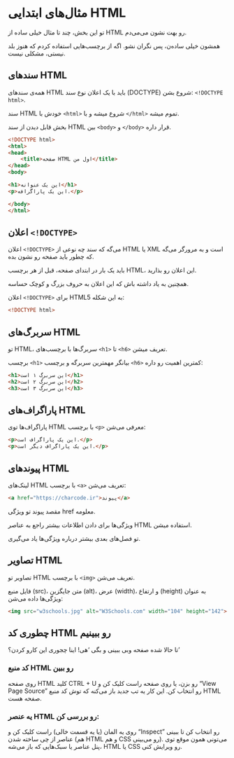 # مثال‌های ابتدایی HTML
تو این بخش، چند تا مثال خیلی ساده از HTML رو بهت نشون می‌می‌دم.

همشون خیلی ساده‌ن، پس نگران نشو. اگه از برچسب‌هایی استفاده کردم که هنوز بلد نیستی، مشکلی نیست.

## سند‌های HTML

همه‌ی سند‌های HTML باید با یک اعلان نوع سند (DOCTYPE) شروع بشن: `<!DOCTYPE html>`.

سند HTML خودش با `<html>` شروع میشه و با `</html>` تموم میشه.

بخش قابل دیدن از سند HTML بین `<body>` و `</body>` قرار داره.


```html
<!DOCTYPE html>
<html>
<head>
    <title>صفحه HTML اول من</title>
</head>
<body>

<h1>این یک عنوانه</h1>
<p>این یک پاراگرافه.</p>

</body>
</html>
```

## اعلان `<!DOCTYPE>`

اعلان `<!DOCTYPE>` می‌گه که سند چه نوعی از HTML یا XML است و به مرورگر می‌گه که چطور باید صفحه رو نشون بده.

باید یک بار در ابتدای صفحه، قبل از هر برچسب HTML، این اعلان رو بذارید.

همچنین به یاد داشته باش که این اعلان به حروف بزرگ و کوچک حساسه.

اعلان `<!DOCTYPE>` برای HTML5 به این شکله:

```html
<!DOCTYPE html>
```
## سربرگ‌های HTML

تو HTML، سربرگ‌ها با برچسب‌های `<h1>` تا `<h6>` تعریف میشن.

برچسب `<h1>` بیانگر مهمترین سربرگه و برچسب `<h6>` کمترین اهمیت رو داره:


```html
<h1>این سربرگ ۱ است</h1>
<h2>این سربرگ ۲ است</h2>
<h3>این سربرگ ۳ است</h3>
```

## پاراگراف‌های HTML
پاراگراف‌ها توی HTML با برچسب `<p>` معرفی می‌شن:

```html
<p>این یک پاراگراف است.</p>
<p>این یک پاراگراف دیگر است.</p>
```

## پیوندهای HTML
لینک‌های HTML با برچسب `<a>` تعریف می‌شن:
```html
<a href="https://charcode.ir">پیوند</a>
```

مقصد پیوند تو ویژگی href معلومه.

ویژگی‌ها برای دادن اطلاعات بیشتر راجع به عناصر HTML استفاده میشن.

تو فصل‌های بعدی بیشتر درباره ویژگی‌ها یاد می‌گیری.


## تصاویر HTML
تصاویر تو HTML با برچسب `<img>` تعریف می‌شن.

فایل منبع (src)، متن جایگزین (alt)، عرض (width)، و ارتفاع (height) به عنوان ویژگی‌ها داده می‌شن:

```html
<img src="w3schools.jpg" alt="W3Schools.com" width="104" height="142">
```

## چطوری کد HTML رو ببینیم

تا حالا شده صفحه وبی ببینی و بگی ‘هی! اینا چجوری این کارو کردن؟’

### کد منبع HTML رو ببین

روی صفحه HTML کلید CTRL + U رو بزن، یا روی صفحه راست کلیک کن و “View Page Source” رو انتخاب کن. این کار یه تب جدید باز می‌کنه که توش کد منبع HTML صفحه هست.

### یه عنصر HTML رو بررسی کن:

روی یه المان (یا یه قسمت خالی) راست کلیک کن و “Inspect” رو انتخاب کن تا ببینی عناصر از چی ساخته شدن (هم HTML و هم CSS رو می‌بینی). می‌تونی همون موقع توی پنل عناصر یا سبک‌هایی که باز می‌شه، HTML یا CSS رو ویرایش کنی.













